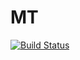# MT

[![Build Status](https://travis-ci.org/imega/mt.svg?branch=master)](https://travis-ci.org/imega/mt)
